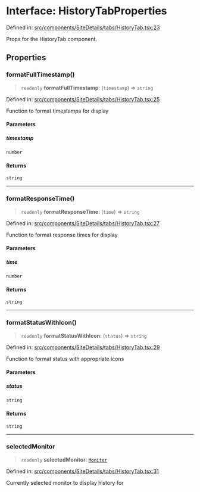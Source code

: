 # Interface: HistoryTabProperties

Defined in: [src/components/SiteDetails/tabs/HistoryTab.tsx:23](https://github.com/Nick2bad4u/Uptime-Watcher/blob/dca5483e793478722cd3e6e125cafcec5fc771f0/src/components/SiteDetails/tabs/HistoryTab.tsx#L23)

Props for the HistoryTab component.

## Properties

### formatFullTimestamp()

> `readonly` **formatFullTimestamp**: (`timestamp`) => `string`

Defined in: [src/components/SiteDetails/tabs/HistoryTab.tsx:25](https://github.com/Nick2bad4u/Uptime-Watcher/blob/dca5483e793478722cd3e6e125cafcec5fc771f0/src/components/SiteDetails/tabs/HistoryTab.tsx#L25)

Function to format timestamps for display

#### Parameters

##### timestamp

`number`

#### Returns

`string`

***

### formatResponseTime()

> `readonly` **formatResponseTime**: (`time`) => `string`

Defined in: [src/components/SiteDetails/tabs/HistoryTab.tsx:27](https://github.com/Nick2bad4u/Uptime-Watcher/blob/dca5483e793478722cd3e6e125cafcec5fc771f0/src/components/SiteDetails/tabs/HistoryTab.tsx#L27)

Function to format response times for display

#### Parameters

##### time

`number`

#### Returns

`string`

***

### formatStatusWithIcon()

> `readonly` **formatStatusWithIcon**: (`status`) => `string`

Defined in: [src/components/SiteDetails/tabs/HistoryTab.tsx:29](https://github.com/Nick2bad4u/Uptime-Watcher/blob/dca5483e793478722cd3e6e125cafcec5fc771f0/src/components/SiteDetails/tabs/HistoryTab.tsx#L29)

Function to format status with appropriate icons

#### Parameters

##### status

`string`

#### Returns

`string`

***

### selectedMonitor

> `readonly` **selectedMonitor**: [`Monitor`](../../../../../../shared/types/interfaces/Monitor.md)

Defined in: [src/components/SiteDetails/tabs/HistoryTab.tsx:31](https://github.com/Nick2bad4u/Uptime-Watcher/blob/dca5483e793478722cd3e6e125cafcec5fc771f0/src/components/SiteDetails/tabs/HistoryTab.tsx#L31)

Currently selected monitor to display history for
